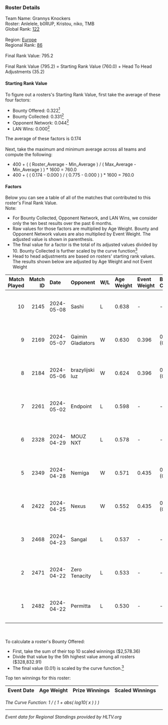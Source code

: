 ### Roster Details<br />
Team Name: Grannys Knockers<br />
Roster: Anlelele, b0RUP, Kristou, niko, TMB<br />
Global Rank: [122](../standings_global.md)<br />
<br />
Region: [Europe]( ../standings_europe.md)<br />
Regional Rank: [86]( ../standings_europe.md)<br />
<br />
Final Rank Value:  795.2<br />
<br />
Final Rank Value (795.2) = Starting Rank Value (760.0) + Head To Head Adjustments (35.2)<br />

#### Starting Rank Value<br />
To figure out a rosters's Starting Rank Value, first take the average of these four factors:<br />
- Bounty Offered: 0.322[<sup>1</sup>](#table2)
- Bounty Collected: 0.331[<sup>2</sup>](#table1)
- Opponent Network: 0.044[<sup>2</sup>](#table1)
- LAN Wins: 0.000[<sup>2</sup>](#table1)

The average of these factors is 0.174<br />
<br />
Next, take the maximum and minimum average across all teams and compute the following:<br />
- 400 + ( ( Roster_Average - Min_Average ) / ( Max_Average - Min_Average ) ) * 1600 = 760.0
- 400 + ( ( 0.174 - 0.000 ) / ( 0.775 - 0.000 ) ) * 1600 = 760.0


#### Factors<br />
Below you can see a table of all of the matches that contributed to this roster's Final Rank Value.<br />
Note:<br />

- For Bounty Collected, Opponent Network, and LAN Wins, we consider only the ten best results over the past 6 months.
- Raw values for those factors are multiplied by Age Weight. Bounty and Opponent Network values are also multiplied by Event Weight. The adjusted value is shown in parenthesis.
- The final value for a factor is the total of its adjusted values divided by 10. Bounty Collected is further scaled by the curve function[<sup>3</sup>](#curveFunction)
- Head to head adjustments are based on rosters' starting rank values. The results shown below are adjusted by Age Weight and not Event Weight
<span id="table1"></span><br />


| Match Played | Match ID | Date       | Opponent          | W/L | Age Weight | Event Weight | Bounty Collected | Opponent Network | LAN Wins  | H2H Adj. | Roster                              |
| -: | -: | :- | :- | :- | :- | :- | :- | :- | :- | -: | :- |
|           10 |     2145 | 2024-05-08 | Sashi             | L   | 0.638      | -            | -                | -                | -         |    -1.72 | Anlelele, b0RUP, Kristou, niko, TMB |
|            9 |     2169 | 2024-05-07 | Gaimin Gladiators | W   | 0.630      | 0.396        | 0.040 (0.010)    | 0.363 (0.091)    | 0 (0.000) |    15.70 | Anlelele, b0RUP, Kristou, niko, TMB |
|            8 |     2184 | 2024-05-06 | brazylijski luz   | W   | 0.624      | 0.396        | 0.008 (0.002)    | 0.264 (0.065)    | 0 (0.000) |    11.85 | Anlelele, b0RUP, Kristou, niko, TMB |
|            7 |     2261 | 2024-05-02 | Endpoint          | L   | 0.598      | -            | -                | -                | -         |    -5.67 | Anlelele, b0RUP, Kristou, niko, TMB |
|            6 |     2328 | 2024-04-29 | MOUZ NXT          | L   | 0.578      | -            | -                | -                | -         |    -3.36 | b0RUP, Kristou, niko, refrezh, TMB  |
|            5 |     2349 | 2024-04-28 | Nemiga            | W   | 0.571      | 0.435        | 0.325 (0.081)    | 0.698 (0.173)    | 0 (0.000) |    16.28 | b0RUP, Kristou, niko, refrezh, TMB  |
|            4 |     2422 | 2024-04-25 | Nexus             | W   | 0.552      | 0.435        | 0.014 (0.003)    | 0.465 (0.112)    | 0 (0.000) |    10.73 | b0RUP, Kristou, niko, refrezh, TMB  |
|            3 |     2468 | 2024-04-23 | Sangal            | L   | 0.537      | -            | -                | -                | -         |    -2.00 | Anlelele, b0RUP, Kristou, niko, TMB |
|            2 |     2471 | 2024-04-22 | Zero Tenacity     | L   | 0.533      | -            | -                | -                | -         |    -2.37 | b0RUP, Kristou, niko, refrezh, TMB  |
|            1 |     2482 | 2024-04-22 | Permitta          | L   | 0.530      | -            | -                | -                | -         |    -4.21 | b0RUP, Kristou, niko, refrezh, TMB  |

<br />
<span id="table2"></span><br />
To calculate a roster's Bounty Offered:<br />

- First, take the sum of their top 10 scaled winnings ($2,578.36)
- Divide that value by the 5th highest value among all rosters ($328,832.91)
- The final value (0.01) is scaled by the curve function.[<sup>3</sup>](#curveFunction)

Top ten winnings for this roster:<br />

| Event Date | Age Weight | Prize Winnings | Scaled Winnings |
| :- | -: | :- | :- |


<span id="curveFunction"></span>_The Curve Function: 1 / ( 1 + abs( log10( x ) ) )_<br />

---
_Event data for Regional Standings provided by HLTV.org_<br />
